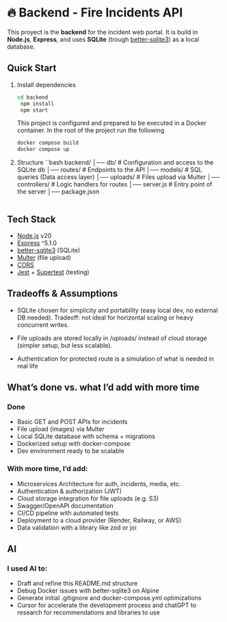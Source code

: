 # 🔥 Backend - Fire Incidents API

This proyect is the **backend** for the incident web portal.
It is build in **Node.js**, **Express**, and uses **SQLite** (trough [better-sqlite3](https://github.com/WiseLibs/better-sqlite3)) as a local database.

## Quick Start

1. Install dependencies

   ```bash
   cd backend
    npm install
    npm start
   ```

   This project is configured and prepared to be executed in a Docker container.
   In the root of the project run the following

   ```bash
   docker compose build
   docker compose up
   ```

2. Structure
   ``bash
   backend/
   │── db/ # Configuration and access to the SQLite db
   │── routes/ # Endpoints to the API
   │── models/ # SQL queries (Data access layer)
   │── uploads/ # Files upload via Multer
   │── controllers/ # Logic handlers for routes
   │── server.js # Entry point of the server
   │── package.json
   ```

## Tech Stack

- [Node.js](https://nodejs.org/) v20
- [Express](https://expressjs.com/) ^5.1.0
- [better-sqlite3](https://github.com/WiseLibs/better-sqlite3) (SQLite)
- [Multer](https://github.com/expressjs/multer) (file upload)
- [CORS](https://github.com/expressjs/cors)
- [Jest](https://jestjs.io/) + [Supertest](https://github.com/visionmedia/supertest) (testing)

## Tradeoffs & Assumptions

- SQLite chosen for simplicity and portability (easy local dev, no external DB needed).
Tradeoff: not ideal for horizontal scaling or heavy concurrent writes.

- File uploads are stored locally in /uploads/ instead of cloud storage (simpler setup, but less scalable).

- Authentication for protected route is a simulation of what is needed in real life 


## What’s done vs. what I’d add with more time
### Done

- Basic GET and POST APIs for incidents
- File upload (images) via Multer
- Local SQLite database with schema + migrations
- Dockerized setup with docker-compose
- Dev environment ready to be scalable

### With more time, I’d add:

- Microservices Architecture for auth, incidents, media, etc. 
- Authentication & authorization (JWT)
- Cloud storage integration for file uploads (e.g. S3)
- Swagger/OpenAPI documentation
- CI/CD pipeline with automated tests
- Deployment to a cloud provider (Render, Railway, or AWS)
- Data validation with a library like zod or joi


## AI 
### I used AI to:

- Draft and refine this README.md structure
- Debug Docker issues with better-sqlite3 on Alpine
- Generate initial .gitignore and docker-compose.yml optimizations
- Cursor for accelerate the development process and chatGPT to research for recommendations and libraries to use


